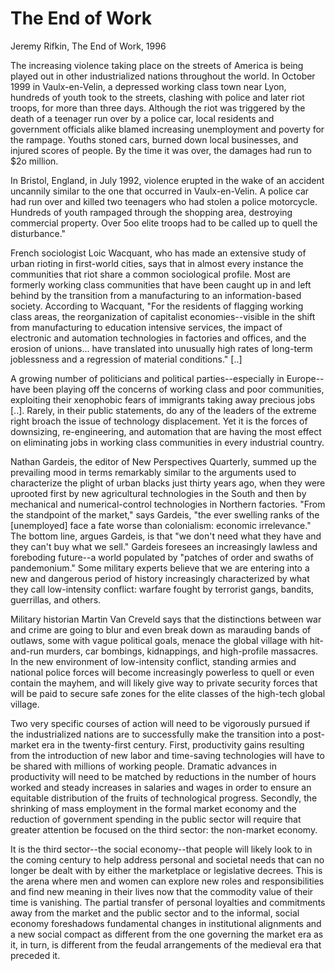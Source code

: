 # The End of Work

Jeremy Rifkin, The End of Work, 1996

The increasing violence taking place on the streets of America is being played out in other industrialized nations throughout the world. In October 1999 in Vaulx-en-Velin, a depressed working class town near Lyon, hundreds of youth took to the streets, clashing with police and later riot troops, for more than three days. Although the riot was triggered by the death of a teenager run over by a police car, local residents and government officials alike blamed increasing unemployment and poverty for the rampage. Youths stoned cars, burned down local businesses, and injured scores of people. By the time it was over, the damages had run to $2o million.

In Bristol, England, in July 1992, violence erupted in the wake of an accident uncannily similar to the one that occurred in Vaulx-en-Velin. A police car had run over and killed two teenagers who had stolen a police motorcycle. Hundreds of youth rampaged through the shopping area, destroying commercial property. Over 5oo elite troops had to be called up to quell the disturbance."

French sociologist Loic Wacquant, who has made an extensive study of urban rioting in first-world cities, says that in almost every instance the communities that riot share a common sociological profile. Most are formerly working class communities that have been caught up in and left behind by the transition from a manufacturing to an information-based society. According to Wacquant, "For the residents of flagging working class areas, the reorganization of capitalist economies--visible in the shift from manufacturing to education intensive services, the impact of electronic and automation technologies in factories and offices, and the erosion of unions... have translated into unusually high rates of long-term joblessness and a regression of material conditions." [..]

A growing number of politicians and political parties--especially in Europe--have been playing off the concerns of working class and poor communities, exploiting their xenophobic fears of immigrants taking away precious jobs [..]. Rarely, in their public statements, do any of the leaders of the extreme right broach the issue of technology displacement. Yet it is the forces of downsizing, re-engineering, and automation that are having the most effect on eliminating jobs in working class communities in every industrial country.

Nathan Gardeis, the editor of New Perspectives Quarterly, summed up the prevailing mood in terms remarkably similar to the arguments used to characterize the plight of urban blacks just thirty years ago, when they were uprooted first by new agricultural technologies in the South and then by mechanical and numerical-control technologies in Northern factories. "From the standpoint of the market," says Gardeis, "the ever swelling ranks of the [unemployed] face a fate worse than colonialism: economic irrelevance." The bottom line, argues Gardeis, is that "we don't need what they have and they can't buy what we sell." Gardeis foresees an increasingly lawless and foreboding future--a world populated by "patches of order and swaths of pandemonium." Some military experts believe that we are entering into a new and dangerous period of history increasingly characterized by what they call low-intensity conflict: warfare fought by terrorist gangs, bandits, guerrillas, and others.

Military historian Martin Van Creveld says that the distinctions between war and crime are going to blur and even break down as marauding bands of outlaws, some with vague political goals, menace the global village with hit-and-run murders, car bombings, kidnappings, and high-profile massacres. In the new environment of low-intensity conflict, standing armies and national police forces will become increasingly powerless to quell or even contain the mayhem, and will likely give way to private security forces that will be paid to secure safe zones for the elite classes of the high-tech global village.

Two very specific courses of action will need to be vigorously pursued if the industrialized nations are to successfully make the transition into a post-market era in the twenty-first century. First, productivity gains resulting from the introduction of new labor and time-saving technologies will have to be shared with millions of working people. Dramatic advances in productivity will need to be matched by reductions in the number of hours worked and steady increases in salaries and wages in order to ensure an equitable distribution of the fruits of technological progress. Secondly, the shrinking of mass employment in the formal market economy and the reduction of government spending in the public sector will require that greater attention be focused on the third sector: the non-market economy.

It is the third sector--the social economy--that people will likely look to in the coming century to help address personal and societal needs that can no longer be dealt with by either the marketplace or legislative decrees. This is the arena where men and women can explore new roles and responsibilities and find new meaning in their lives now that the commodity value of their time is vanishing. The partial transfer of personal loyalties and commitments away from the market and the public sector and to the informal, social economy foreshadows fundamental changes in institutional alignments and a new social compact as different from the one governing the market era as it, in turn, is different from the feudal arrangements of the medieval era that preceded it.
